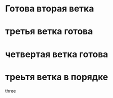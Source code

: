 
# Готова вторая ветка
# третья ветка готова
# четвертая ветка готова

# треьтя ветка в порядке

three


